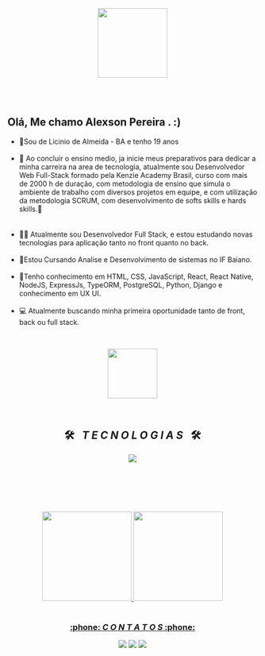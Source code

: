 <!--cabeçalho HELLO WORD-->
<div align = "center">
  <img height = "140px" src = "https://user-images.githubusercontent.com/92947069/183311882-d6cec5b0-18e8-48cf-a551-098f295fbce5.gif" >
</div>

<br><br>
<!--FIM cabeçalho HELLO WORD-->

<!--inicio descrição-->
## Olá, Me chamo Alexson Pereira . :)

<ul align="left">
<li>📍Sou de Licinio de Almeida - BA e tenho 19 anos </li>
<br>
<li>🚀 Ao concluir o ensino medio, ja inicie meus preparativos para dedicar a minha carreira na area de tecnologia, atualmente sou Desenvolvedor Web Full-Stack formado pela Kenzie Academy Brasil, curso com mais de 2000 h de duração, com metodologia de ensino que simula o ambiente de trabalho com diversos projetos em equipe, e com utilização da metodologia SCRUM, com desenvolvimento de softs skills e hards skills.🚀</li><br>
<br>
<li>👩‍💻 Atualmente sou Desenvolvedor Full Stack, e estou estudando novas tecnologias para aplicação tanto no front quanto no back.</li>
<br>
<li>📗Estou Cursando Analise e Desenvolvimento de sistemas no IF Baiano.  </li>
<br>
<li>💾Tenho conhecimento em HTML, CSS, JavaScript, React, React Native, NodeJS, ExpressJs, TypeORM, PostgreSQL, Python, Django e conhecimento em UX UI.  </li>
<br>
<li>💻 Atualmente buscando minha primeira oportunidade tanto de front, back ou full stack. </li>
</ul>
<br>
<!--FIM descrição-->
<p align="center" width="500px">
  <img width="100em" src="https://gifdb.com/images/file/lofi-music-chill-night-studying-garden-lxde4silrpwounpz.gif" />
</p>


<!--INICIO Tecnologias-->
<br>
<h2 align="center">🛠️&ensp; <i>T E C N O L O G I A S</i> &ensp;🛠️</h2>
<p align="center">
  <a href="https://skillicons.dev">
    <img src="https://skillicons.dev/icons?i=git,github,html,css,js,react,ts,nodejs,express,postgresql,jest,vercel,vscode,figma,styledcomponents,tailwind,c,django,prisma,sass,nextjs,py&perline=8" />
  </a>
</p>
<br><br><br><br><br>
<div align="center">
  <a href="https://github-readme-stats.vercel.app/api?username=AlexsonPereira"></a>
  <a href="https://github.com/alexsonpereira">
  <img height="180em" src="https://github-readme-stats.vercel.app/api?username=AlexsonPereira&show_icons=true&theme=dark&include_all_commits=true&count_private=true"/>
  <img height="180em" src="https://github-readme-stats.vercel.app/api/top-langs/?username=AlexsonPereira&layout=compact&langs_count=7&theme=dark"/>
</div>
<br>
<!--Contatos-->
<h3 align="center">:phone: <i>C O N T A T O S</i> :phone:</h2>
<div align="center">
<a href="https://instagram.com/alexson_010" target="_blank"><img src="https://img.shields.io/badge/-Instagram-%23E4405F?style=for-the-badge&logo=instagram&logoColor=white" target="_blank"></a>
<a href = "alexspnpe@gmail.com"><img src="https://img.shields.io/badge/-Gmail-%23333?style=for-the-badge&logo=gmail&logoColor=white" target="_blank"></a>
<a href="https://www.linkedin.com/in/alexsonpereira/" target="_blank"><img src="https://img.shields.io/badge/-LinkedIn-%230077B5?style=for-the-badge&logo=linkedin&logoColor=white" target="_blank"></a>
</div>

